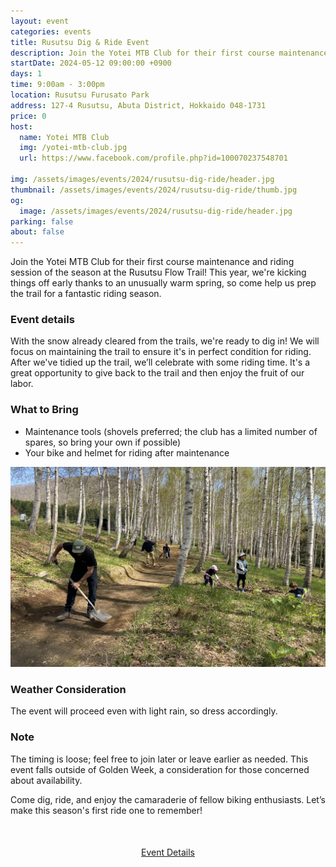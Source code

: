 ```yaml
---
layout: event
categories: events
title: Rusutsu Dig & Ride Event
description: Join the Yotei MTB Club for their first course maintenance and riding session of the season at the Rusutsu Flow Trail! This year, we're kicking things off early thanks to an unusually warm spring, so come help us prep the trail for a fantastic riding season.
startDate: 2024-05-12 09:00:00 +0900
days: 1
time: 9:00am - 3:00pm
location: Rusutsu Furusato Park
address: 127-4 Rusutsu, Abuta District, Hokkaido 048-1731
price: 0
host:
  name: Yotei MTB Club
  img: /yotei-mtb-club.jpg
  url: https://www.facebook.com/profile.php?id=100070237548701

img: /assets/images/events/2024/rusutsu-dig-ride/header.jpg
thumbnail: /assets/images/events/2024/rusutsu-dig-ride/thumb.jpg
og:
  image: /assets/images/events/2024/rusutsu-dig-ride/header.jpg
parking: false
about: false
---
```

Join the Yotei MTB Club for their first course maintenance and riding session of the season at the Rusutsu Flow Trail! This year, we're kicking things off early thanks to an unusually warm spring, so come help us prep the trail for a fantastic riding season.

<div class="TrailforksWidgetTrail" data-w="100%" data-h="350px" data-trailid="450955" data-activitytype="1" data-map="1" data-basemap="trailforks" data-elevation="1" data-photos="0" data-title="1" data-info="1" data-trail_opacity="25" data-v="2" data-basicmap="1"></div>

### Event details

With the snow already cleared from the trails, we're ready to dig in! We will focus on maintaining the trail to ensure it's in perfect condition for riding. After we've tidied up the trail, we’ll celebrate with some riding time. It's a great opportunity to give back to the trail and then enjoy the fruit of our labor.

### What to Bring

- Maintenance tools (shovels preferred; the club has a limited number of spares, so bring your own if possible)
- Your bike and helmet for riding after maintenance

![](/assets/images/events/2024/rusutsu-dig-ride/dig.jpg)

### Weather Consideration

The event will proceed even with light rain, so dress accordingly.

### Note
The timing is loose; feel free to join later or leave earlier as needed. This event falls outside of Golden Week, a consideration for those concerned about availability.

Come dig, ride, and enjoy the camaraderie of fellow biking enthusiasts. Let’s make this season's first ride one to remember!

<div style="text-align:center; margin:50px 0;">
  <a class="btn btn-primary" href="https://www.facebook.com/events/757779523146644" target="_blank">Event Details</a>
</div>

<script type="application/javascript" src="https://es.pinkbike.org/326/sprt/j/trailforks/iframeResizer.min.js"></script>
<script type="text/javascript">
var script = document.createElement("script"); script.setAttribute("src", "https://es.pinkbike.org/ttl-86400/sprt/j/trailforks/widget.js"); document.getElementsByTagName("head")[0].appendChild(script); var widgetCheck = false;
</script>


